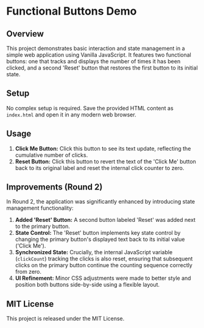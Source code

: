 # Functional Buttons Demo

## Overview
This project demonstrates basic interaction and state management in a simple web application using Vanilla JavaScript. It features two functional buttons: one that tracks and displays the number of times it has been clicked, and a second 'Reset' button that restores the first button to its initial state.

## Setup
No complex setup is required. Save the provided HTML content as `index.html` and open it in any modern web browser.

## Usage
1. **Click Me Button:** Click this button to see its text update, reflecting the cumulative number of clicks.
2. **Reset Button:** Click this button to revert the text of the 'Click Me' button back to its original label and reset the internal click counter to zero.

## Improvements (Round 2)
In Round 2, the application was significantly enhanced by introducing state management functionality:

1.  **Added 'Reset' Button:** A second button labeled 'Reset' was added next to the primary button.
2.  **State Control:** The 'Reset' button implements key state control by changing the primary button's displayed text back to its initial value ('Click Me').
3.  **Synchronized State:** Crucially, the internal JavaScript variable (`clickCount`) tracking the clicks is also reset, ensuring that subsequent clicks on the primary button continue the counting sequence correctly from zero.
4.  **UI Refinement:** Minor CSS adjustments were made to better style and position both buttons side-by-side using a flexible layout.

## MIT License
This project is released under the MIT License.
